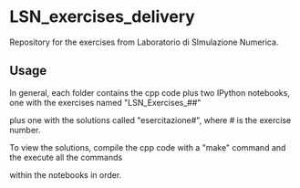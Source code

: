 # LSN_exercises_delivery

Repository for the exercises from Laboratorio di SImulazione Numerica.

## Usage

In general, each folder contains the cpp code plus two IPython notebooks, one with the exercises named "LSN_Exercises_##" 

plus one with the solutions called "esercitazione#", where # is the exercise number.

To view the solutions, compile the cpp code with a "make" command and the execute all the commands 

within the notebooks in order.
